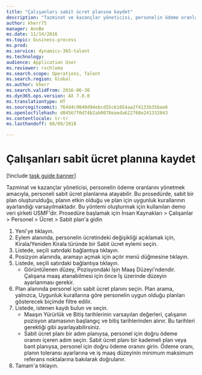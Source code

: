 ```yaml
--- 
title: "Çalışanları sabit ücret planına kaydet"
description: "Tazminat ve kazançlar yöneticisi, personelin ödeme oranlarını yönetmek amacıyla, personeli sabit ücret planlarına atayabilir."
author: kherr75
manager: AnnBe
ms.date: 11/14/2016
ms.topic: business-process
ms.prod: 
ms.service: dynamics-365-talent
ms.technology: 
audience: Application User
ms.reviewer: rschloma
ms.search.scope: Operations, Talent
ms.search.region: Global
ms.author: kherr
ms.search.validFrom: 2016-06-30
ms.dyn365.ops.version: AX 7.0.0
ms.translationtype: HT
ms.sourcegitcommit: 764d4c9049d94ebcd55c61654aa2f4133b35bae6
ms.openlocfilehash: d84567f0d74b2ab0078eaeda622768e241332043
ms.contentlocale: tr-tr
ms.lasthandoff: 08/09/2018

---
```

# <a name="enroll-employees-in-a-fixed-compensation-plan"></a>Çalışanları sabit ücret planına kaydet

[!include [task guide banner](../../includes/task-guide-banner.md)]

Tazminat ve kazançlar yöneticisi, personelin ödeme oranlarını yönetmek amacıyla, personeli sabit ücret planlarına atayabilir. Bu prosedürde, sabit bir plan oluşturulduğu, planın etkin olduğu ve plan için uygunluk kurallarının ayarlandığı varsayılmaktadır. Bu yöntemi oluşturmak için kullanılan demo veri şirketi USMF'dir. Prosedüre başlamak için İnsan Kaynakları > Çalışanlar > Personel > Ücret > Sabit plan'a gidin

1. Yeni'ye tıklayın.
2. Eylem alanında, personelin ücretindeki değişikliği açıklamak için, Kirala/Yeniden Kirala türünde bir Sabit ücret eylemi seçin.
3. Listede, seçili satırdaki bağlantıya tıklayın.
4. Posizyon alanında, aramayı açmak için açılır menü düğmesine tıklayın.
5. Listede, seçili satırdaki bağlantıya tıklayın.
    * Görüntülenen düzey, Pozisyondaki İşin Maaş Düzeyi'ndendir. Çalışana maaş atanabilmesi için önce İş üzerinde düzeyin ayarlanması gerekir.  
6. Plan alanında personel için sabit ücret planını seçin. Plan arama, yalnızca, Uygunluk kurallarına göre personelin uygun olduğu planları gösterecek biçimde filtre edilir.
7. Listede, istenen kaydı bulun ve seçin.
    * Maaşın Yürürlük ve Bitiş tarihlerinin varsayılan değerleri, çalışanın pozisyon atamasının başlangıç ve bitiş tarihlerinden alınır. Bu tarihleri gerektiği gibi ayarlayabilirsiniz.  
    * Sabit ücret planı bir adım planıysa, personel için doğru ödeme oranını içeren adım seçin. Sabit ücret planı bir kademeli plan veya bant planıysa, personel için doğru ödeme oranını girin. Ödeme oranı, planın toleransı ayarlarına ve iş maaş düzeyinin minimum maksimum referans noktalarına bakılarak doğrulanır.  
8. Tamam'a tıklayın.


